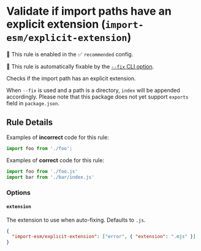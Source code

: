 # Validate if import paths have an explicit extension (`import-esm/explicit-extension`)

💼 This rule is enabled in the ✅ `recommended` config.

🔧 This rule is automatically fixable by the [`--fix` CLI option](https://eslint.org/docs/latest/user-guide/command-line-interface#--fix).

<!-- end auto-generated rule header -->

Checks if the import path has an explicit extension.

When `--fix` is used and a path is a directory, `index` will be appended accordingly. Please note that this package does not yet support `exports` field in `package.json`.

## Rule Details

Examples of **incorrect** code for this rule:

```js
import foo from './foo';
```

Examples of **correct** code for this rule:

```js
import foo from './foo.js'
import bar from './bar/index.js'
```

### Options

#### `extension`

The extension to use when auto-fixing. Defaults to `.js`.

```json
{
  "import-esm/explicit-extension": ["error", { "extension": ".mjs" }]
}
```
